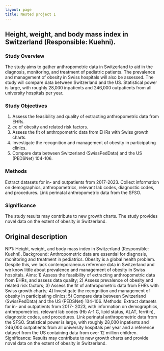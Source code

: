 ```yaml
---
layout: page
title: Nested project 1
---
```


<h2 id="content">Height, weight, and body mass index in Switzerland (Responsible: Kuehni).</h2>

### Study Overview
The study aims to gather anthropometric data in Switzerland to aid in the diagnosis, monitoring, and treatment of pediatric patients.
The prevalence and management of obesity in Swiss hospitals will also be assessed.
The study will compare data between Switzerland and the US.
Statistical power is large, with roughly 28,000 inpatients and 246,000 outpatients from all university hospitals per year.

### Study Objectives
1. Assess the feasibility and quality of extracting anthropometric data from EHRs.
2. ce of obesity and related risk factors.
3. Assess the fit of anthropometric data from EHRs with Swiss growth charts.
4. Investigate the recognition and management of obesity in participating clinics.
5. Compare data between Switzerland (SwissPedData) and the US (PEDSNet) 104-106.

### Methods
Extract datasets for in- and outpatients from 2017-2023.
Collect information on demographics, anthropometrics, relevant lab codes, diagnostic codes, and procedures.
Link perinatal anthropometric data from the SFSO.

### Significance
The study results may contribute to new growth charts.
The study provides novel data on the extent of obesity in Switzerland.


## Original description
NP1: Height, weight, and body mass index in Switzerland (Responsible: Kuehni). Background: Anthropometric data are essential for diagnosis, monitoring and treatment in pediatrics. Obesity is a global health problem. Despite this, we lack contemporaneous reference data in Switzerland and we know little about prevalence and management of obesity in Swiss hospitals. Aims: 1) Assess the feasibility of extracting anthropometric data from EHRs, and assess data quality; 2) Assess prevalence of obesity and related risk factors; 3) Assess the fit of anthropometric data from EHRs with Swiss growth charts; 4) Investigate the recognition and management of obesity in participating clinics; 5) Compare data between Switzerland (SwissPedData) and the US (PEDSNet) 104-106. Methods: Extract datasets for in- and outpatients from 2017- 2023, with information on demographics, anthropometrics, relevant lab codes (Hb A-1 C, lipid status, ALAT, ferritin), diagnostic codes, and procedures. Link perinatal anthropometric data from the SFSO. Statistical power is large, with roughly 28,000 inpatients and 246,000 outpatients from all university hospitals per year and a reference dataset from the US containing data from over 12 million children. Significance: Results may contribute to new growth charts and provide novel data on the extent of obesity in Switzerland.
